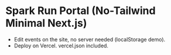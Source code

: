 # Spark Run Portal (No-Tailwind Minimal Next.js)

- Edit events on the site, no server needed (localStorage demo).
- Deploy on Vercel. vercel.json included.

